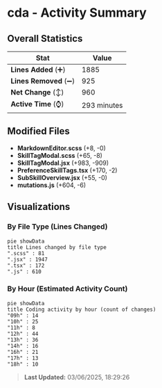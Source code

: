 # cda - Activity Summary 

## Overall Statistics

| Stat                   | Value                                                             |
| ---------------------- | ----------------------------------------------------------------- |
| **Lines Added** (➕)   | 1885                                          |
| **Lines Removed** (➖) | 925                                        |
| **Net Change** (↕)    | 960                |
| **Active Time** (⌚)   | 293 minutes |


## Modified Files
- **MarkdownEditor.scss** (+8, -0)
- **SkillTagModal.scss** (+65, -8)
- **SkillTagModal.jsx** (+983, -909)
- **PreferenceSkillTags.tsx** (+170, -2)
- **SubSkillOverview.jsx** (+55, -0)
- **mutations.js** (+604, -6)

## Visualizations

### By File Type (Lines Changed)

```mermaid
pie showData
title Lines changed by file type
".scss" : 81
".jsx" : 1947
".tsx" : 172
".js" : 610
```

### By Hour (Estimated Activity Count)

```mermaid
pie showData
title Coding activity by hour (count of changes)
"09h" : 14
"10h" : 25
"11h" : 8
"12h" : 44
"13h" : 36
"14h" : 16
"16h" : 21
"17h" : 13
"18h" : 10
```


> **Last Updated:** 03/06/2025, 18:29:26